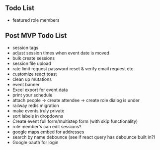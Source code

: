 ## Todo List

- featured role members

## Post MVP Todo List

- session tags
- adjust session times when event date is moved
- bulk create sessions
- session file upload
- rate limit request password reset & verify email request etc
- customize react toast
- clean up mutations
- event banner
- Excel export for event data
- print your schedule
- attach people -> create attendee -> create role dialog is under
- railway redis migration
- make events truly private
- sort labels in dropdowns
- Create event full form/multistep form (with skip functionality)
- role member's can edit sessions?
- google maps embed for addresses
- search by name debounce (see if react query has debounce built in?)
- Google oauth for login
